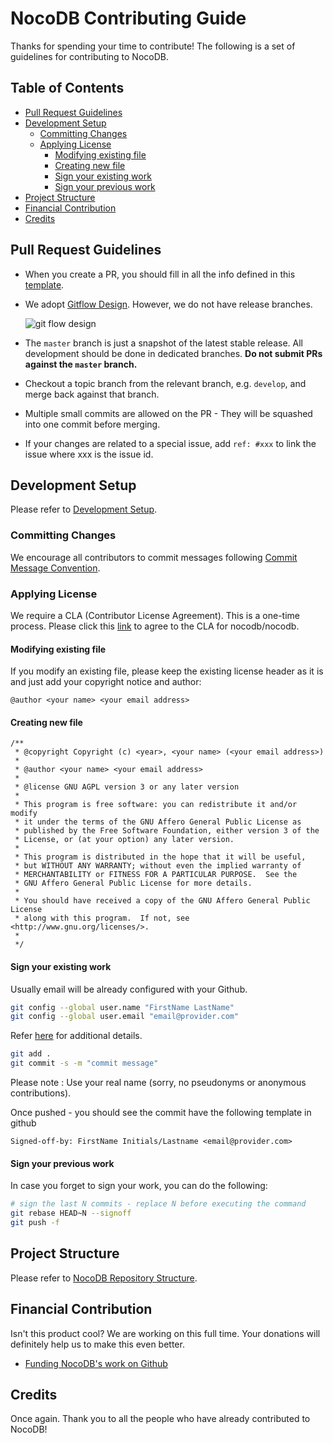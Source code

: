 # NocoDB Contributing Guide

Thanks for spending your time to contribute! The following is a set of guidelines for contributing to NocoDB. 

## Table of Contents

- [Pull Request Guidelines](#pull-request-guidelines)
- [Development Setup](#development-setup)
  * [Committing Changes](#committing-changes)
  * [Applying License](#applying-license)
    + [Modifying existing file](#modifying-existing-file)
    + [Creating new file](#creating-new-file)
    + [Sign your existing work](#sign-your-existing-work)
    + [Sign your previous work](#sign-your-previous-work)
- [Project Structure](#project-structure)
- [Financial Contribution](#financial-contribution)
- [Credits](#credits)

## Pull Request Guidelines

- When you create a PR, you should fill in all the info defined in this [template](https://github.com/nocodb/nocodb/blob/master/.github/pull_request_template.md).

- We adopt [Gitflow Design](https://www.atlassian.com/git/tutorials/comparing-workflows/gitflow-workflow). However, we do not have release branches. 

    ![git flow design](https://wac-cdn.atlassian.com/dam/jcr:cc0b526e-adb7-4d45-874e-9bcea9898b4a/04%20Hotfix%20branches.svg?cdnVersion=176)

- The `master` branch is just a snapshot of the latest stable release. All development should be done in dedicated branches. 
**Do not submit PRs against the `master` branch.**

- Checkout a topic branch from the relevant branch, e.g. `develop`, and merge back against that branch.

- Multiple small commits are allowed on the PR - They will be squashed into one commit before merging.

- If your changes are related to a special issue, add `ref: #xxx` to link the issue where xxx is the issue id.

## Development Setup

Please refer to [Development Setup](https://github.com/nocodb/nocodb#development-setup).

### Committing Changes

We encourage all contributors to commit messages following [Commit Message Convention](./COMMIT_CONVENTION.md).

### Applying License

We require a CLA (Contributor License Agreement). This is a one-time process. Please click this [link](https://cla-assistant.io/nocodb/nocodb) to agree to the CLA for nocodb/nocodb. 

#### Modifying existing file
If you modify an existing file, please keep the existing license header as
it is and just add your copyright notice and author:

````
@author <your name> <your email address>
````

#### Creating new file

````
/**
 * @copyright Copyright (c) <year>, <your name> (<your email address>)
 *
 * @author <your name> <your email address>
 * 
 * @license GNU AGPL version 3 or any later version
 *
 * This program is free software: you can redistribute it and/or modify
 * it under the terms of the GNU Affero General Public License as
 * published by the Free Software Foundation, either version 3 of the
 * License, or (at your option) any later version.
 *
 * This program is distributed in the hope that it will be useful,
 * but WITHOUT ANY WARRANTY; without even the implied warranty of
 * MERCHANTABILITY or FITNESS FOR A PARTICULAR PURPOSE.  See the
 * GNU Affero General Public License for more details.
 *
 * You should have received a copy of the GNU Affero General Public License
 * along with this program.  If not, see <http://www.gnu.org/licenses/>.
 *
 */
````

#### Sign your existing work

Usually email will be already configured with your Github.

```bash
git config --global user.name "FirstName LastName"
git config --global user.email "email@provider.com"
```
Refer [here](https://support.atlassian.com/bitbucket-cloud/docs/configure-your-dvcs-username-for-commits/) for additional details.

```bash
git add .
git commit -s -m "commit message"
```

Please note : Use your real name (sorry, no pseudonyms or anonymous contributions).

Once pushed - you should see the commit have the following template in github
````
Signed-off-by: FirstName Initials/Lastname <email@provider.com>
````

#### Sign your previous work

In case you forget to sign your work, you can do the following:

```bash
# sign the last N commits - replace N before executing the command
git rebase HEAD~N --signoff
git push -f
```

## Project Structure

Please refer to [NocoDB Repository Structure](https://docs.nocodb.com/engineering/repository-structure).

## Financial Contribution

Isn't this product cool? We are working on this full time. Your donations will definitely help us to make this even better.

- [Funding NocoDB's work on Github](https://github.com/sponsors/nocodb)

## Credits

Once again. Thank you to all the people who have already contributed to NocoDB!
